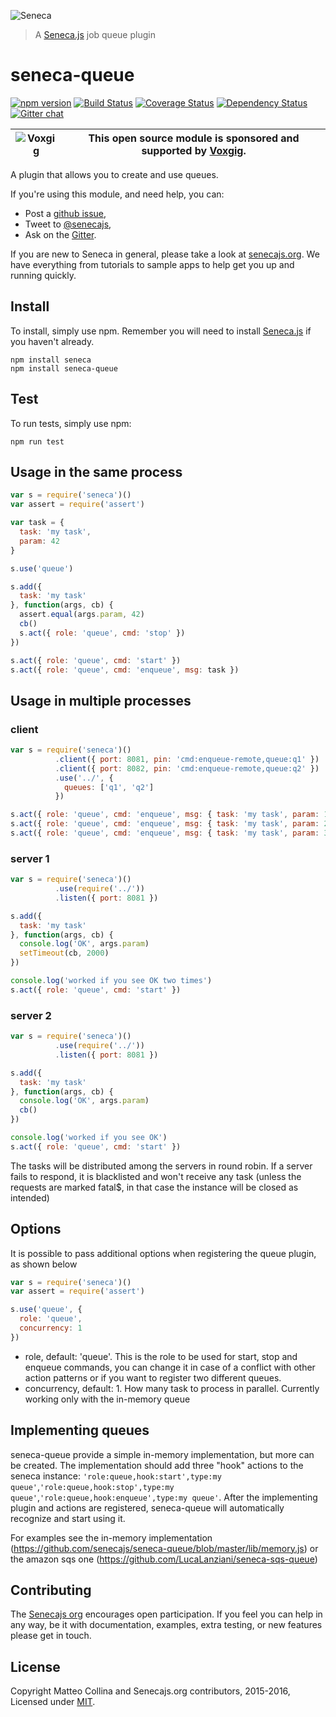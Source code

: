 ![Seneca](http://senecajs.org/files/assets/seneca-logo.png)
> A [Seneca.js][] job queue plugin

# seneca-queue
[![npm version][npm-badge]][npm-url]
[![Build Status][travis-badge]][travis-url]
[![Coverage Status][coveralls-badge]][coveralls-url]
[![Dependency Status][david-badge]][david-url]
[![Gitter chat][gitter-badge]][gitter-url]

| ![Voxgig](https://www.voxgig.com/res/img/vgt01r.png) | This open source module is sponsored and supported by [Voxgig](https://www.voxgig.com). |
|---|---|

A plugin that allows you to create and use queues.


If you're using this module, and need help, you can:
- Post a [github issue][],
- Tweet to [@senecajs][],
- Ask on the [Gitter][gitter-url].

If you are new to Seneca in general, please take a look at [senecajs.org][]. We have everything from
tutorials to sample apps to help get you up and running quickly.

## Install
To install, simply use npm. Remember you will need to install [Seneca.js][] if you haven't already.

```
npm install seneca
npm install seneca-queue
```

## Test
To run tests, simply use npm:

```
npm run test
```

## Usage in the same process

```js
var s = require('seneca')()
var assert = require('assert')

var task = {
  task: 'my task',
  param: 42
}

s.use('queue')

s.add({
  task: 'my task'
}, function(args, cb) {
  assert.equal(args.param, 42)
  cb()
  s.act({ role: 'queue', cmd: 'stop' })
})

s.act({ role: 'queue', cmd: 'start' })
s.act({ role: 'queue', cmd: 'enqueue', msg: task })
```

## Usage in multiple processes

### client

```js
var s = require('seneca')()
          .client({ port: 8081, pin: 'cmd:enqueue-remote,queue:q1' })
          .client({ port: 8082, pin: 'cmd:enqueue-remote,queue:q2' })
          .use('../', {
            queues: ['q1', 'q2']
          })

s.act({ role: 'queue', cmd: 'enqueue', msg: { task: 'my task', param: 1 }})
s.act({ role: 'queue', cmd: 'enqueue', msg: { task: 'my task', param: 2 }})
s.act({ role: 'queue', cmd: 'enqueue', msg: { task: 'my task', param: 3 }})
```

### server 1

```js
var s = require('seneca')()
          .use(require('../'))
          .listen({ port: 8081 })

s.add({
  task: 'my task'
}, function(args, cb) {
  console.log('OK', args.param)
  setTimeout(cb, 2000)
})

console.log('worked if you see OK two times')
s.act({ role: 'queue', cmd: 'start' })
```

### server 2

```js
var s = require('seneca')()
          .use(require('../'))
          .listen({ port: 8081 })

s.add({
  task: 'my task'
}, function(args, cb) {
  console.log('OK', args.param)
  cb()
})

console.log('worked if you see OK')
s.act({ role: 'queue', cmd: 'start' })
```

The tasks will be distributed among the servers in round robin. If a server fails to respond, it is blacklisted and won't receive any task (unless the requests are marked fatal$, in that case the instance will be closed as intended)

## Options

It is possible to pass additional options when registering the queue plugin, as shown below

```js
var s = require('seneca')()
var assert = require('assert')

s.use('queue', {
  role: 'queue',
  concurrency: 1
})
```

- role, default: 'queue'. This is the role to be used for start, stop and enqueue commands, you can change it in case of a conflict with other action patterns or if you want to register two different queues.
- concurrency, default: 1. How many task to process in parallel. Currently working only with the in-memory queue

## Implementing queues

seneca-queue provide a simple in-memory implementation, but more can be created. The implementation should add three "hook" actions to the seneca instance: `'role:queue,hook:start',type:my queue'`,`'role:queue,hook:stop',type:my queue'`,`'role:queue,hook:enqueue',type:my queue'`.
After the implementing plugin and actions are registered, seneca-queue will automatically recognize and start using it.

For examples see the in-memory implementation (https://github.com/senecajs/seneca-queue/blob/master/lib/memory.js) or the amazon sqs one (https://github.com/LucaLanziani/seneca-sqs-queue)


## Contributing
The [Senecajs org][] encourages open participation. If you feel you can help in any way, be it with
documentation, examples, extra testing, or new features please get in touch.


## License
Copyright Matteo Collina and Senecajs.org contributors, 2015-2016, Licensed under [MIT][].


[npm-badge]: https://img.shields.io/npm/v/seneca-queue.svg
[npm-url]: https://npmjs.com/package/seneca-queue
[travis-badge]: https://travis-ci.org/senecajs-labs/seneca-queue.png?branch=master
[travis-url]: https://travis-ci.org/senecajs-labs/seneca-queue
[coveralls-badge]:https://coveralls.io/repos/senecajs/seneca-queue/badge.svg?branch=master&service=github
[coveralls-url]: https://coveralls.io/github/senecajs/seneca-queue?branch=master
[david-badge]: https://david-dm.org/senecajs/seneca-queue.svg
[david-url]: https://david-dm.org/senecajs/seneca-queue
[gitter-badge]: https://badges.gitter.im/Join%20Chat.svg
[gitter-url]: https://gitter.im/senecajs/seneca

[MIT]: ./LICENSE
[Senecajs org]: https://github.com/senecajs/
[senecajs.org]: http://senecajs.org/
[Seneca.js]: https://www.npmjs.com/package/seneca
[github issue]: https://github.com/senecajs/seneca-queue/issues
[@senecajs]: http://twitter.com/senecajs
